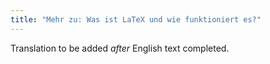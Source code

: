 ```yaml
---
title: "Mehr zu: Was ist LaTeX und wie funktioniert es?"
---
```

Translation to be added _after_ English text completed.
